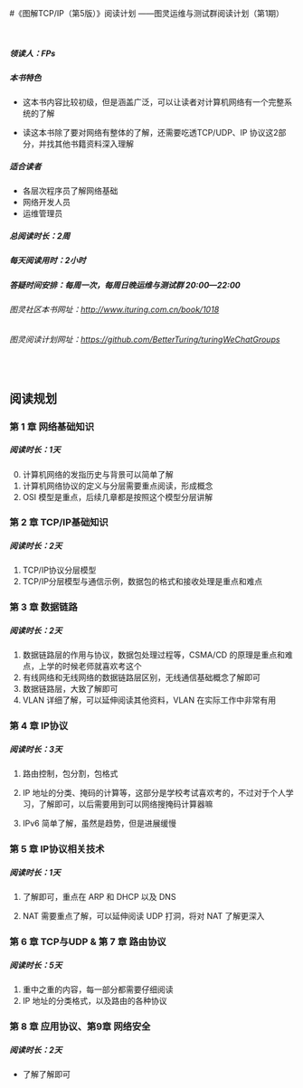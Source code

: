 #《图解TCP/IP（第5版）》阅读计划
——图灵运维与测试群阅读计划（第1期）

<br>

##### 领读人：FPs

##### 本书特色

- 这本书内容比较初级，但是涵盖广泛，可以让读者对计算机网络有一个完整系统的了解

- 读这本书除了要对网络有整体的了解，还需要吃透TCP/UDP、IP 协议这2部分，并找其他书籍资料深入理解

##### 适合读者  

- 各层次程序员了解网络基础 
- 网络开发人员
- 运维管理员

##### 总阅读时长：2周

##### 每天阅读用时：2小时  

##### 答疑时间安排：每周一次，每周日晚运维与测试群 20:00—22:00

###### 图灵社区本书网址：<a href="http://www.ituring.com.cn/book/1018">http://www.ituring.com.cn/book/1018</a>
###### 图灵阅读计划网址：<a href="https://github.com/BetterTuring/turingWeChatGroups">https://github.com/BetterTuring/turingWeChatGroups</a>

<br>

## 阅读规划

<div style="margin-top:15px"></div>

### 第 1 章 网络基础知识

##### 阅读时长：1天

0. 计算机网络的发指历史与背景可以简单了解
1. 计算机网络协议的定义与分层需要重点阅读，形成概念
2. OSI 模型是重点，后续几章都是按照这个模型分层讲解



### 第 2 章 TCP/IP基础知识

##### 阅读时长：2天

1. TCP/IP协议分层模型
2. TCP/IP分层模型与通信示例，数据包的格式和接收处理是重点和难点


### 第 3 章 数据链路

##### 阅读时长：2天

1. 数据链路层的作用与协议，数据包处理过程等，CSMA/CD 的原理是重点和难点，上学的时候老师就喜欢考这个
2. 有线网络和无线网络的数据链路层区别，无线通信基础概念了解即可
3. 数据链路层，大致了解即可
4. VLAN 详细了解，可以延伸阅读其他资料，VLAN 在实际工作中非常有用


### 第 4 章 IP协议

##### 阅读时长：3天

1. 路由控制，包分割，包格式

2. IP 地址的分类、掩码的计算等，这部分是学校考试喜欢考的，不过对于个人学习，了解即可，以后需要用到可以网络搜掩码计算器嘛

3. IPv6 简单了解，虽然是趋势，但是进展缓慢



### 第 5 章 IP协议相关技术

##### 阅读时长：1天

1. 了解即可，重点在 ARP 和 DHCP 以及 DNS

2. NAT 需要重点了解，可以延伸阅读 UDP 打洞，将对 NAT 了解更深入



### 第 6 章 TCP与UDP & 第 7 章 路由协议

##### 阅读时长：5天

1. 重中之重的内容，每一部分都需要仔细阅读
2. IP 地址的分类格式，以及路由的各种协议



### 第 8 章 应用协议、第9章 网络安全

##### 阅读时长：2天

- 了解了解即可



